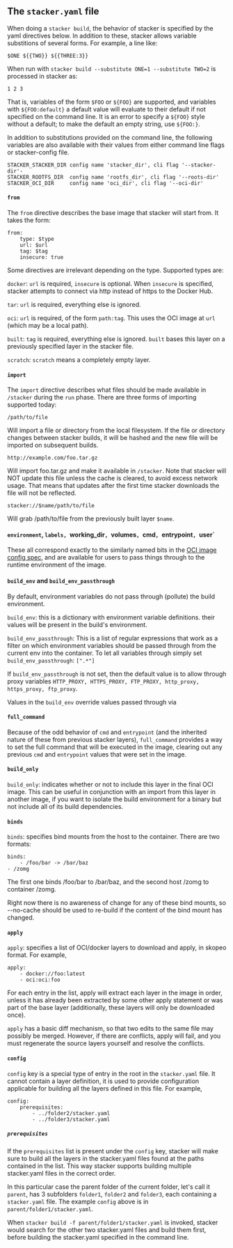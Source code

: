 ## The `stacker.yaml` file

When doing a `stacker build`, the behavior of stacker is specified by the yaml
directives below. In addition to these, stacker allows variable substitions of
several forms. For example, a line like:

    $ONE ${{TWO}} ${{THREE:3}}

When run with `stacker build --substitute ONE=1 --substitute TWO=2` is
processed in stacker as:

    1 2 3

That is, variables of the form `$FOO` or `${FOO}` are supported, and variables
with `${FOO:default}` a default value will evaluate to their default if not
specified on the command line. It is an error to specify a `${FOO}` style
without a default; to make the default an empty string, use `${FOO:}`.

In addition to substitutions provided on the command line, the following
variables are also available with their values from either command
line flags or stacker-config file.

    STACKER_STACKER_DIR config name 'stacker_dir', cli flag '--stacker-dir'-
    STACKER_ROOTFS_DIR  config name 'rootfs_dir', cli flag '--roots-dir'
    STACKER_OCI_DIR     config name 'oci_dir', cli flag '--oci-dir'

#### `from`

The `from` directive describes the base image that stacker will start from. It
takes the form:

    from:
        type: $type
        url: $url
        tag: $tag
        insecure: true

Some directives are irrelevant depending on the type. Supported types are:

`docker`: `url` is required, `insecure` is optional. When `insecure` is
specified, stacker attempts to connect via http instead of https to the Docker
Hub.

`tar`: `url` is required, everything else is ignored.

`oci`: `url` is required, of the form `path:tag`. This uses the OCI image at
`url` (which may be a local path).

`built`: `tag` is required, everything else is ignored. `built` bases this
layer on a previously specified layer in the stacker file.

`scratch`: `scratch` means a completely empty layer.

#### `import`

The `import` directive describes what files should be made available in
`/stacker` during the `run` phase. There are three forms of importing supported
today:

    /path/to/file

Will import a file or directory from the local filesystem. If the file or
directory changes between stacker builds, it will be hashed and the new file
will be imported on subsequent builds.

    http://example.com/foo.tar.gz

Will import foo.tar.gz and make it available in `/stacker`. Note that stacker
will NOT update this file unless the cache is cleared, to avoid excess network
usage. That means that updates after the first time stacker downloads the file
will not be reflected.

    stacker://$name/path/to/file

Will grab /path/to/file from the previously built layer `$name`.

#### `environment`, `labels, `working_dir`, `volumes`, `cmd`, `entrypoint`, `user`

These all correspond exactly to the similarly named bits in the [OCI image
config
spec](https://github.com/opencontainers/image-spec/blob/master/config.md#properties),
and are available for users to pass things through to the runtime environment
of the image.

#### `build_env` and `build_env_passthrough`

By default, environment variables do not pass through (pollute) the
build environment.

`build_env`: this is a dictionary with environment variable definitions.
   their values will be present in the build's environment.

`build_env_passthrough`: This is a list of regular expressions that work as a
filter on which environment variables should be passed through from the current
env into the container.  To let all variables through simply set
`build_env_passthrough`: `[".*"]`

If `build_env_passthrough` is not set, then the default value is to allow
through proxy variables `HTTP_PROXY, HTTPS_PROXY, FTP_PROXY, http_proxy,
https_proxy, ftp_proxy`.

Values in the `build_env` override values passed through via

#### `full_command`

Because of the odd behavior of `cmd` and `entrypoint` (and the inherited nature
of these from previous stacker layers), `full_command` provides a way to set
the full command that will be executed in the image, clearing out any previous
`cmd` and `entrypoint` values that were set in the image.

#### `build_only`

`build_only`: indicates whether or not to include this layer in the final OCI
image. This can be useful in conjunction with an import from this layer in
another image, if you want to isolate the build environment for a binary but
not include all of its build dependencies.

#### `binds`

`binds`: specifies bind mounts from the host to the container. There are two formats:

    binds:
        - /foo/bar -> /bar/baz
	- /zomg

The first one binds /foo/bar to /bar/baz, and the second host /zomg to
container /zomg.

Right now there is no awareness of change for any of these bind mounts, so
--no-cache should be used to re-build if the content of the bind mount has
changed.

#### `apply`

`apply`: specifies a list of OCI/docker layers to download and apply, in skopeo
format. For example,

    apply:
        - docker://foo:latest
        - oci:oci:foo

For each entry in the list, apply will extract each layer in the image in
order, unless it has already been extracted by some other apply statement or
was part of the base layer (additionally, these layers will only be downloaded
once).

`apply` has a basic diff mechanism, so that two edits to the same file may
possibly be merged. However, if there are conflicts, apply will fail, and you
must regenerate the source layers yourself and resolve the conflicts.

#### `config`

`config` key is a special type of entry in the root in the `stacker.yaml` file.
It cannot contain a layer definition, it is used to provide configuration
applicable for building all the layers defined in this file. For example,

    config:
        prerequisites:
            - ../folder2/stacker.yaml
            - ../folder3/stacker.yaml

##### `prerequisites`

If the `prerequisites` list is present under the `config` key, stacker will
make sure to build all the layers in the stacker.yaml files found at the paths
contained in the list. This way stacker supports building multiple
stacker.yaml files in the correct order.

In this particular case the parent folder of the current folder, let's call it
`parent`, has 3 subfolders `folder1`, `folder2` and `folder3`, each containing a
`stacker.yaml` file. The example `config` above is in `parent/folder1/stacker.yaml`.

When `stacker build -f parent/folder1/stacker.yaml` is invoked, stacker would search
for the other two stacker.yaml files and build them first, before building
the stacker.yaml specified in the command line.
